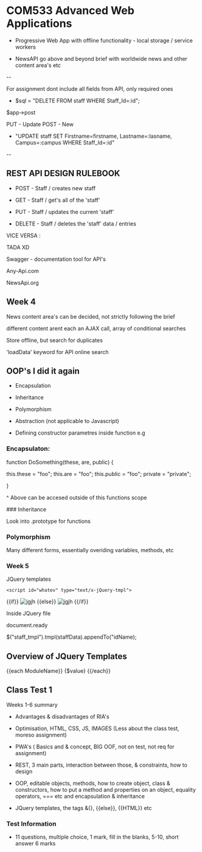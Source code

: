 # COM533 Advanced Web Applications

* Progressive Web App with offline functionality - local storage / service workers 

* NewsAPI go above and beyond brief with worldwide news and other content area's etc

 --
 
 For assignment dont include all fields from API, only required ones 
 
 
 
 * $sql = "DELETE FROM staff WHERE Staff_Id=:id";
 
 $app->post 
 
 PUT - Update 
 POST - New 
 
* "UPDATE staff SET Firstname=firstname, Lastname=:lasname, Campus=:campus WHERE Staff_Id=:id"

--

## REST API DESIGN RULEBOOK 



* POST - Staff / creates new staff 

* GET - Staff / get's all of the 'staff'

* PUT - Staff / updates the current 'staff' 

* DELETE - Staff / deletes the 'staff' data / entries 


VICE VERSA : 


TADA XD

Swagger - documentation tool for API's 

Any-Api.com

NewsApi.org 
 
## Week 4 

News content area's can be decided, not strictly following the brief 

different content arent each an AJAX call, array of conditional searches 

Store offline, but search for duplicates 



'loadData' keyword for API online search 



## OOP's I did it again 

- Encapsulation 
- Inheritance
- Polymorphism
- Abstraction (not applicable to Javascript) 

- Defining constructor parametres inside function e.g 

### Encapsulaton: 

function DoSomething(these, are, public) 
{

this.these = "foo";
this.are = "foo";
this.public = "foo";
private = "private";

}

^ Above can be accesed outside of this functions scope 


### Inheritance 


Look into .prototype for functions

### Polymorphism 

Many different forms, essentially overiding variables, methods, etc 

### Week 5 

JQuery templates 

`<script id="whatev" type="text/x-jQuery-tmpl">`

{{if}}
<img src={picture} alt="jgjh">
{{else}}
<img src={default.png} alt="jgjh">
{{/if}}

</script>


Inside JQuery file 

document.ready 

$("staff_tmpl").tmpl(staffData).appendTo("idName);


## Overview of JQuery Templates 

{{each ModuleName}} <element>{$value}</element> {{/each}}

## Class Test 1 

Weeks 1-6 summary 

- Advantages & disadvantages of RIA's 

- Optimisation, HTML, CSS, JS, IMAGES (Less about the class test, moreso assignment)

- PWA's ( Basics and & concept, BIG OOF, not on test, not req for assignment)

- REST, 3 main parts, interaction between those, & constraints, how to design 

- OOP, editable objects, methods, how to create object, class & constructors, how to put a method and properties on an object, equality operators, === etc and encapsulation & inheritance 

- JQuery templates, the tags &{}, {{else}}, {{HTML}} etc 


### Test Information 

- 11 questions, multiple choice, 1 mark, fill in the blanks, 5-10, short answer 6 marks 

